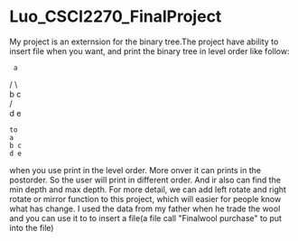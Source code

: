# Luo_CSCI2270_FinalProject

 My project is an externsion for the binary tree.The project have ability to insert file when you want, and print the binary tree in level order like follow:
    
     a                     
   /  \                     
  b    c                     
     /  \
    d    e
   
    to
    a
    b c
    d e
when you use print in the level order. More onver it can prints in the postorder. So the user will print in different order. And ir also can find the min depth and max depth. For more detail, we can add left rotate and right rotate or mirror function to this project, which will easier for people know what has change. I used the data from my father when he trade the wool and you can use it to to insert a file(a file call "Finalwool purchase" to put into the file)
